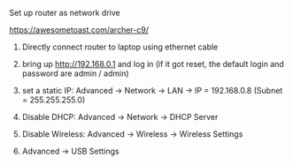 Set up router as network drive

https://awesometoast.com/archer-c9/

1. Directly connect router to laptop using ethernet cable

2. bring up http://192.168.0.1 and log in
(if it got reset, the default login and password are admin / admin)

3. set a static IP: Advanced -> Network -> LAN -> IP = 192.168.0.8 (Subnet = 255.255.255.0)

4. Disable DHCP: Advanced -> Network -> DHCP Server

5. Disable Wireless: Advanced -> Wireless -> Wireless Settings

6. Advanced -> USB Settings
